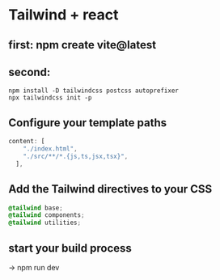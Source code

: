 # Tailwind + react

## first: npm create vite@latest
## second: 
```
npm install -D tailwindcss postcss autoprefixer
npx tailwindcss init -p
```

## Configure your template paths
```js
content: [
    "./index.html",
    "./src/**/*.{js,ts,jsx,tsx}",
  ],
```

## Add the Tailwind directives to your CSS
```index.css
@tailwind base;
@tailwind components;
@tailwind utilities;
```

## start your build process
-> npm run dev